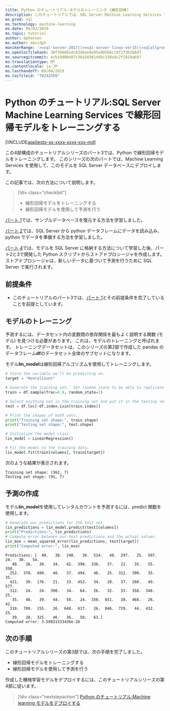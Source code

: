 ```yaml
---
title: Python のチュートリアル:モデルのトレーニング (線形回帰)
description: このチュートリアルでは、SQL Server Machine Learning Services で Python と線形回帰を使用して、ski のレンタル数を予測します。 Python で線形回帰モデルをトレーニングします。
ms.prod: sql
ms.technology: machine-learning
ms.date: 09/03/2019
ms.topic: tutorial
author: dphansen
ms.author: davidph
monikerRange: '>=sql-server-2017||>=sql-server-linux-ver15||=sqlallproducts-allversions'
ms.openlocfilehash: 30f390681dc63d6de9a95e805b6cc8f273b2b8d7
ms.sourcegitcommit: ecb19d0be87c38a283014dbc330adc2f1819a697
ms.translationtype: MT
ms.contentlocale: ja-JP
ms.lasthandoff: 09/04/2019
ms.locfileid: "70242550"
---
```

# <a name="python-tutorial-train-a-linear-regression-model-in-sql-server-machine-learning-services"></a>Python のチュートリアル:SQL Server Machine Learning Services で線形回帰モデルをトレーニングする
[!INCLUDE[appliesto-ss-xxxx-xxxx-xxx-md](../../includes/appliesto-ss-xxxx-xxxx-xxx-md.md)]

この4部構成のチュートリアルシリーズのパート3では、Python で線形回帰モデルをトレーニングします。 このシリーズの次のパートでは、Machine Learning Services を使用して、このモデルを SQL Server データベースにデプロイします。

この記事では、次の方法について説明します。

> [!div class="checklist"]
> * 線形回帰モデルをトレーニングする
> * 線形回帰モデルを使用して予測を行う

[パート 1](python-ski-rental-linear-regression.md)では、サンプルデータベースを復元する方法を学習しました。

[パート 2](python-ski-rental-linear-regression-prepare-data.md)では、SQL Server から python データフレームにデータを読み込み、python でデータを準備する方法を学習しました。

[パート 4](python-ski-rental-linear-regression-deploy-model.md)では、モデルを SQL Server に格納する方法について学習した後、パート2と3で開発した Python スクリプトからストアドプロシージャを作成します。 ストアドプロシージャは、新しいデータに基づいて予測を行うために SQL Server で実行されます。

## <a name="prerequisites"></a>前提条件

* このチュートリアルのパート3では、[パート 1](python-ski-rental-linear-regression.md)とその前提条件を完了していることを前提としています。

## <a name="train-the-model"></a>モデルのトレーニング

予測するには、データセット内の変数間の依存関係を最もよく説明する関数 (モデル) を見つける必要があります。 これは、モデルのトレーニングと呼ばれます。 トレーニングデータセットは、このシリーズの第2部で作成した pandas のデータフレーム**df**のデータセット全体のサブセットになります。

モデル**lin_model**は線形回帰アルゴリズムを使用してトレーニングします。

```python
# Store the variable we'll be predicting on.
target = "RentalCount"

# Generate the training set.  Set random_state to be able to replicate results.
train = df.sample(frac=0.8, random_state=1)

# Select anything not in the training set and put it in the testing set.
test = df.loc[~df.index.isin(train.index)]

# Print the shapes of both sets.
print("Training set shape:", train.shape)
print("Testing set shape:", test.shape)

# Initialize the model class.
lin_model = LinearRegression()

# Fit the model to the training data.
lin_model.fit(train[columns], train[target])
```

次のような結果が表示されます。

```results
Training set shape: (362, 7)
Testing set shape: (91, 7)
```

## <a name="make-predictions"></a>予測の作成

モデル**lin_model**を使用してレンタルカウントを予測するには、predict 関数を使用します。

```python
# Generate our predictions for the test set.
lin_predictions = lin_model.predict(test[columns])
print("Predictions:", lin_predictions)
# Compute error between our test predictions and the actual values.
lin_mse = mean_squared_error(lin_predictions, test[target])
print("Computed error:", lin_mse)
```

```results
Predictions: [  40.   38.  240.   39.  514.   48.  297.   25.  507.   24.   30.   54.
   40.   26.   30.   34.   42.  390.  336.   37.   22.   35.   55.  350.
  252.  370.  499.   48.   37.  494.   46.   25.  312.  390.   35.   35.
  421.   39.  176.   21.   33.  452.   34.   28.   37.  260.   49.  577.
  312.   24.   24.  390.   34.   64.   26.   32.   33.  358.  348.   25.
   35.   48.   39.   44.   58.   24.  350.  651.   38.  468.   26.   42.
  310.  709.  155.   26.  648.  617.   26.  846.  729.   44.  432.   25.
   39.   28.  325.   46.   36.   50.   63.]
Computed error: 3.59831533436e-26
```

## <a name="next-steps"></a>次の手順

このチュートリアルシリーズの第3部では、次の手順を完了しました。

* 線形回帰モデルをトレーニングする
* 線形回帰モデルを使用して予測を行う

作成した機械学習モデルをデプロイするには、このチュートリアルシリーズの第4部に従います。

> [!div class="nextstepaction"]
> [Python のチュートリアル:Machine learning モデルをデプロイする](python-ski-rental-linear-regression-deploy-model.md)